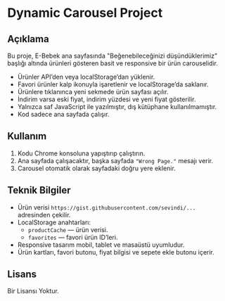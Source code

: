 # Dynamic Carousel Project

## Açıklama

Bu proje, E-Bebek ana sayfasında "Beğenebileceğinizi düşündüklerimiz" başlığı altında ürünleri gösteren basit ve responsive bir ürün carouselidir.

- Ürünler API’den veya localStorage’dan yüklenir.
- Favori ürünler kalp ikonuyla işaretlenir ve localStorage’da saklanır.
- Ürünlere tıklanınca yeni sekmede ürün sayfası açılır.
- İndirim varsa eski fiyat, indirim yüzdesi ve yeni fiyat gösterilir.
- Yalnızca saf JavaScript ile yazılmıştır, dış kütüphane kullanılmamıştır.
- Kod sadece ana sayfada çalışır.

## Kullanım

1. Kodu Chrome konsoluna yapıştırıp çalıştırın.
2. Ana sayfada çalışacaktır, başka sayfada `"Wrong Page."` mesajı verir.
3. Carousel otomatik olarak sayfadaki doğru yere eklenir.

## Teknik Bilgiler

- Ürün verisi `https://gist.githubusercontent.com/sevindi/...` adresinden çekilir.
- LocalStorage anahtarları:
  - `productCache` — ürün verisi.
  - `favorites` — favori ürün ID’leri.
- Responsive tasarım mobil, tablet ve masaüstü uyumludur.
- Ürün kartları, favori butonu, fiyat bilgisi ve sepete ekle butonu içerir.

## Lisans

Bir Lisansı Yoktur.

